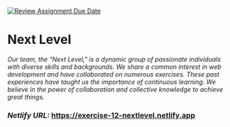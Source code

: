 [![Review Assignment Due Date](https://classroom.github.com/assets/deadline-readme-button-24ddc0f5d75046c5622901739e7c5dd533143b0c8e959d652212380cedb1ea36.svg)](https://classroom.github.com/a/fqpmhemc)

# **Next Level**

*Our team, the "Next Level," is a dynamic group of passionate individuals with 
diverse skills and backgrounds. We share a common interest in web development 
and have collaborated on numerous exercises. These past experiences have taught
us the importance of continuous learning. We believe in the power of
collaboration and collective knowledge to achieve great things.*

### ***Netlify URL:*** https://exercise-12-nextlevel.netlify.app